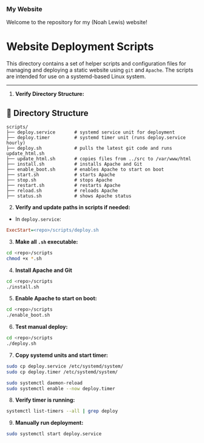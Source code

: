 ### My Website

Welcome to the repository for my (Noah Lewis) website!

# Website Deployment Scripts

This directory contains a set of helper scripts and configuration files for managing and deploying a static website using `git` and `Apache`. The scripts are intended for use on a systemd-based Linux system.

---

1. **Verify Directory Structure:**

## 📁 Directory Structure

```text
scripts/
├── deploy.service       # systemd service unit for deployment
├── deploy.timer         # systemd timer unit (runs deploy.service hourly)
├── deploy.sh            # pulls the latest git code and runs update_html.sh
├── update_html.sh       # copies files from ../src to /var/www/html
├── install.sh           # installs Apache and Git
├── enable_boot.sh       # enables Apache to start on boot
├── start.sh             # starts Apache
├── stop.sh              # stops Apache
├── restart.sh           # restarts Apache
├── reload.sh            # reloads Apache
├── status.sh            # shows Apache status
```

2. **Verify and update paths in scripts if needed:**

- In `deploy.service`:

```ini
ExecStart=<repo>/scripts/deploy.sh
```

3. **Make all `.sh` executable:** 

```bash
cd <repo>/scripts
chmod +x *.sh
```

4. **Install Apache and Git**

```bash
cd <repo>/scripts
./install.sh
```

5. **Enable Apache to start on boot:**

```bash
cd <repo>/scripts
./enable_boot.sh
```

6. **Test manual deploy:**

```bash
cd <repo>/scripts
./deploy.sh
```

7. **Copy systemd units and start timer:**

```bash
sudo cp deploy.service /etc/systemd/system/
sudo cp deploy.timer /etc/systemd/system/

sudo systemctl daemon-reload
sudo systemctl enable --now deploy.timer
```

8. **Verify timer is running:**

```bash
systemctl list-timers --all | grep deploy
```

9. **Manually run deployment:**

```bash
sudo systemctl start deploy.service
```
